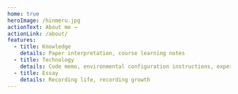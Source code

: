 ```yaml
---
home: true
heroImage: /hinmeru.jpg
actionText: About me →
actionLink: /about/
features:
  - title: Knowledge
    details: Paper interpretation, course learning notes
  - title: Technology
    details: Code memo, environmental configuration instructions, experimental records, and trap records
  - title: Essay
    details: Recording life, recording growth
---
```


<!-- root@VM-24-12-ubuntu:/myBlog/vuepress-blog-master# npm list
vuepress-demo@1.0.0 /myBlog/vuepress-blog-master
├── @form-create/element-ui@1.0.19
├── @mdit/plugin-katex@0.4.8
├── @vuepress/plugin-back-to-top@1.9.10
├── axios@0.20.0
├── bindings@1.5.0 extraneous
├── element-ui@2.13.2
├── file-uri-to-path@1.0.0 extraneous
├── form-create@1.6.6
├── katex@0.16.8
├── markdown-it-katex@2.0.3
├── markdown-it-texmath@1.0.0
├── mathjax@3.2.2
├── nan@2.14.2 extraneous
├── sass-loader@10.0.1
├── sass@1.26.10
├── vue-server-renderer@2.7.14
├── vue@2.7.14
├── vuepress-plugin-anchor-right@0.0.1-beta.18
├── vuepress-plugin-anchor-toc@0.0.3
├── vuepress-plugin-code-copy@1.0.6
├── vuepress-plugin-flexsearch@0.3.0
├── vuepress-plugin-mathjax@1.2.8
├── vuepress-plugin-nuggets-style-copy@1.0.3
├── vuepress-plugin-right-anchor@2.1.0-rc.2
├── vuepress-sidebar-atuo@1.0.0
└── vuepress@1.9.10 -->
